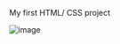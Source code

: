My first HTML/ CSS project

![image](https://user-images.githubusercontent.com/97596287/190503169-c3c2f6ee-86a9-446a-a8fe-d9cd3b8ec662.png)
